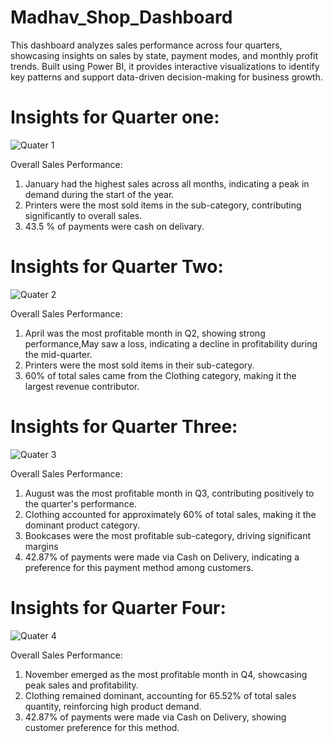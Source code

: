 # Madhav_Shop_Dashboard
This dashboard analyzes sales performance across four quarters, showcasing insights on sales by state, payment modes, and monthly profit trends. Built using Power BI, it provides interactive visualizations to identify key patterns and support data-driven decision-making for business growth.
# Insights for Quarter one: 
![Quater 1](https://github.com/user-attachments/assets/5a326e17-2622-4b62-bbe6-5d28029ac32f)

Overall Sales Performance:

1. January had the highest sales across all months, indicating a peak in demand during the start of the year.
2. Printers were the most sold items in the sub-category, contributing significantly to overall sales.
3. 43.5 % of payments were cash on delivary.
# Insights for Quarter Two:
![Quater 2](https://github.com/user-attachments/assets/934620f5-75bb-4c7d-b1e9-0ed794876a3b)

Overall Sales Performance:
1. April was the most profitable month in Q2, showing strong performance,May saw a loss, indicating a decline in profitability during the mid-quarter.
2. Printers were the most sold items in their sub-category.
3. 60% of total sales came from the Clothing category, making it the largest revenue contributor.
# Insights for Quarter Three:
![Quater 3](https://github.com/user-attachments/assets/91fbfcd2-9714-43c8-b990-15ae5847b3e3)

Overall Sales Performance:
1. August was the most profitable month in Q3, contributing positively to the quarter's performance.
2. Clothing accounted for approximately 60% of total sales, making it the dominant product category.
3. Bookcases were the most profitable sub-category, driving significant margins
4. 42.87% of payments were made via Cash on Delivery, indicating a preference for this payment method among customers.
   
# Insights for Quarter Four:
![Quater 4](https://github.com/user-attachments/assets/76209049-66cd-4de8-9f72-8618cbe66d75)

Overall Sales Performance:
1. November emerged as the most profitable month in Q4, showcasing peak sales and profitability.
2. Clothing remained dominant, accounting for 65.52% of total sales quantity, reinforcing high product demand.
3. 42.87% of payments were made via Cash on Delivery, showing customer preference for this method.
